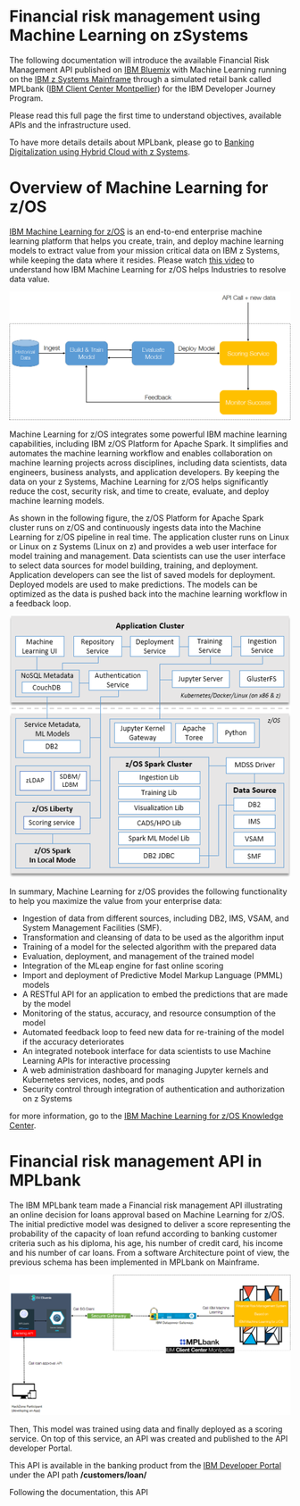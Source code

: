# Financial risk management using Machine Learning on zSystems

The following documentation will introduce the available Financial Risk Management API published on [IBM Bluemix] with Machine Learning running on the [IBM z Systems Mainframe] through a simulated retail bank called MPLbank ([IBM Client Center Montpellier]) for the IBM Developer Journey Program.

Please read this full page the first time to understand objectives, available APIs and the infrastructure used.

To have more details details about MPLbank, please go to [Banking Digitalization using Hybrid Cloud with z Systems].

# Overview of Machine Learning for z/OS

[IBM Machine Learning for z/OS] is an end-to-end enterprise machine learning platform that helps you create, train, and deploy machine learning models to extract value from your mission critical data on IBM z Systems, while keeping the data where it resides. Please watch [this video] to understand how IBM Machine Learning for z/OS helps Industries to resolve data value.

![alt text](images/mlz_workflow.png "workflow")

Machine Learning for z/OS integrates some powerful IBM machine learning capabilities, including IBM z/OS Platform for Apache Spark. It simplifies and automates the machine learning workflow and enables collaboration on machine learning projects across disciplines, including data scientists, data engineers, business analysts, and application developers. By keeping the data on your z Systems, Machine Learning for z/OS helps significantly reduce the cost, security risk, and time to create, evaluate, and deploy machine learning models.

As shown in the following figure, the z/OS Platform for Apache Spark cluster runs on z/OS and continuously ingests data into the Machine Learning for z/OS pipeline in real time. The application cluster runs on Linux or Linux on z Systems (Linux on z) and provides a web user interface for model training and management. Data scientists can use the user interface to select data sources for model building, training, and deployment. Application developers can see the list of saved models for deployment. Deployed models are used to make predictions. The models can be optimized as the data is pushed back into the machine learning workflow in a feedback loop.

![alt text](images/mlz_architecture.png "Architecture")

In summary, Machine Learning for z/OS provides the following functionality to help you maximize the value from your enterprise data:

* Ingestion of data from different sources, including DB2, IMS, VSAM, and System Management Facilities (SMF).
* Transformation and cleansing of data to be used as the algorithm input
* Training of a model for the selected algorithm with the prepared data
* Evaluation, deployment, and management of the trained model
* Integration of the MLeap engine for fast online scoring
* Import and deployment of Predictive Model Markup Language (PMML) models
* A RESTful API for an application to embed the predictions that are made by the model
* Monitoring of the status, accuracy, and resource consumption of the model
* Automated feedback loop to feed new data for re-training of the model if the accuracy deteriorates
* An integrated notebook interface for data scientists to use Machine Learning APIs for interactive processing
* A web administration dashboard for managing Jupyter kernels and Kubernetes services, nodes, and pods
* Security control through integration of authentication and authorization on z Systems

for more information, go to the [IBM Machine Learning for z/OS Knowledge Center].

# Financial risk management API in MPLbank

The IBM MPLbank team made a Financial risk management API illustrating an online decision for loans approval based on Machine Learning for z/OS. The initial predictive model was designed to deliver a score representing the probability of the capacity of loan refund according to banking customer criteria such as his diploma, his age, his number of credit card, his income  and his number of car loans. From a software Architecture point of view, the previous schema has been implemented in MPLbank on Mainframe.

![alt text](images/architecture_mlz_mplbank.png "Architecture")

Then, This model was trained using data and finally deployed as a scoring service. On top of this service, an API was created and published to the API developer Portal.

This API is available in the banking product from the [IBM Developer Portal] under the API path **/customers/loan/**

Following the documentation, this API


[IBM Bluemix]: https://www.ibm.com/us-en/marketplace/cloud-platform
[IBM z Systems Mainframe]: https://www-03.ibm.com/systems/z/
[IBM Client Center Montpellier]: https://www.ibm.com/ibm/clientcenter/montpellier/
[Banking Digitalization using Hybrid Cloud with z Systems]:https://github.com/IBM/Banking-digitalization-using-hybrid-cloud-with-zSystem

[IBM Machine Learning for z/OS]: https://www.ibm.com/ms-en/marketplace/machine-learning-for-zos
[IBM Machine Learning for z/OS Knowledge Center]: https://www.ibm.com/support/knowledgecenter/en/SS9PF4

[this video]:https://www.youtube.com/watch?v=Xs-4sRZ133I

[IBM Developer Portal]: https://developer-contest-spbodieusibmcom-prod.developer.us.apiconnect.ibmcloud.com/
